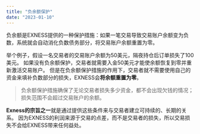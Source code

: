 ```yaml
---
title: "负余额保护"
date: "2023-01-10"
---
```


负余额是EXNESS提供的一种保护措施：如果一笔交易导致交易账户余额变为负数，系统就会自动消化负数债务部分，将交易账户余额重置为零。

举个例子，假设一名交易者的交易账户余额为50美元，隔夜持仓后订单损失了100美元。 如果没有负余额保护，交易者就需要入金50美元才能使余额恢复到零并重新激活交易账户。 但是在负余额保护措施的作用下，交易者就不需要使用自己的资金来填补负数部分的损失，EXNESS会**将余额重置为零**。

> 负余额保护措施确保了无论交易者损失多少资金，都不会出现欠钱的情况；损失范围不会超过交易账户的余额。

**Exness的宗旨之一**就是通过提供这些条件来与交易者建立可持续的、长期的关系。 因为EXNESS的利润来源于交易的点差，而不是交易者的损失，所以交易损失不会给EXNESS带来任何益处。
